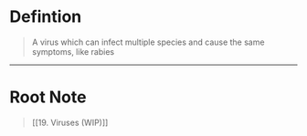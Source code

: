 # Defintion
> A virus which can infect multiple species and cause the same symptoms, like rabies
***
# Root Note
> [[19. Viruses (WIP)]]